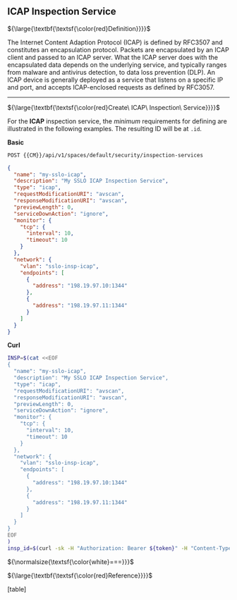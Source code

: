 ## ICAP Inspection Service

${\large{\textbf{\textsf{\color{red}Definition}}}}$

The Internet Content Adaption Protocol (ICAP) is defined by RFC3507 and constitutes an encapsulation protocol. Packets are encapsulated by an ICAP client and passed to an ICAP server. What the ICAP server does with the encapsulated data depends on the underlying service, and typically ranges from malware and antivirus detection, to data loss prevention (DLP). An ICAP device is generally deployed as a service that listens on a specific IP and port, and accepts ICAP-enclosed requests as defined by RFC3057.

___

${\large{\textbf{\textsf{\color{red}Create\ ICAP\ Inspection\ Service}}}}$

For the **ICAP** inspection service, the _minimum_ requirements for defining are illustrated in the following examples. The resulting ID will be at ```.id```.

**Basic**
```bash
POST {{CM}}/api/v1/spaces/default/security/inspection-services
```
```json
{
  "name": "my-sslo-icap",
  "description": "My SSLO ICAP Inspection Service",
  "type": "icap",
  "requestModificationURI": "avscan",
  "responseModificationURI": "avscan",
  "previewLength": 0,
  "serviceDownAction": "ignore",
  "monitor": {
    "tcp": {
      "interval": 10,
      "timeout": 10
    }
  },
  "network": {
    "vlan": "sslo-insp-icap",
    "endpoints": [
      {
        "address": "198.19.97.10:1344"
      },
      {
        "address": "198.19.97.11:1344"
      }
    ]
  }
}
```
**Curl**
```bash
INSP=$(cat <<EOF
{
  "name": "my-sslo-icap",
  "description": "My SSLO ICAP Inspection Service",
  "type": "icap",
  "requestModificationURI": "avscan",
  "responseModificationURI": "avscan",
  "previewLength": 0,
  "serviceDownAction": "ignore",
  "monitor": {
    "tcp": {
      "interval": 10,
      "timeout": 10
    }
  },
  "network": {
    "vlan": "sslo-insp-icap",
    "endpoints": [
      {
        "address": "198.19.97.10:1344"
      },
      {
        "address": "198.19.97.11:1344"
      }
    ]
  }
}
EOF
)
insp_id=$(curl -sk -H "Authorization: Bearer ${token}" -H "Content-Type: application/json" "https://${CM}/api/v1/spaces/default/security/inspection-services" -d "${INSP}" |jq -r '.id')
```

${\normalsize{\textsf{\color{white}===}}}$

${\large{\textbf{\textsf{\color{red}Reference}}}}$

[table]
